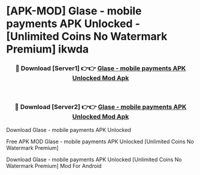 # [APK-MOD] Glase - mobile payments APK Unlocked - [Unlimited Coins No Watermark Premium] ikwda



<div align="center">
<h3>🔴 Download [Server1] 👉👉 <a href="https://momento.my/?title=Glase_-_mobile_payments_APK_Unlocked">Glase - mobile payments APK Unlocked Mod Apk</a></h3><br>

<h3>🔴 Download [Server2] 👉👉 <a href="https://momento.my/?title=Glase_-_mobile_payments_APK_Unlocked">Glase - mobile payments APK Unlocked Mod Apk</a></h3>
</div>



Download Glase - mobile payments APK Unlocked 

Free APK MOD Glase - mobile payments APK Unlocked [Unlimited Coins No Watermark Premium]

Download Glase - mobile payments APK Unlocked [Unlimited Coins No Watermark Premium] Mod For Android
